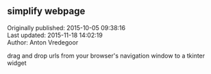 ## simplify webpage  
Originally published: 2015-10-05 09:38:16  
Last updated: 2015-11-18 14:02:19  
Author: Anton Vredegoor  
  
drag and drop urls from your browser's navigation window to a tkinter widget